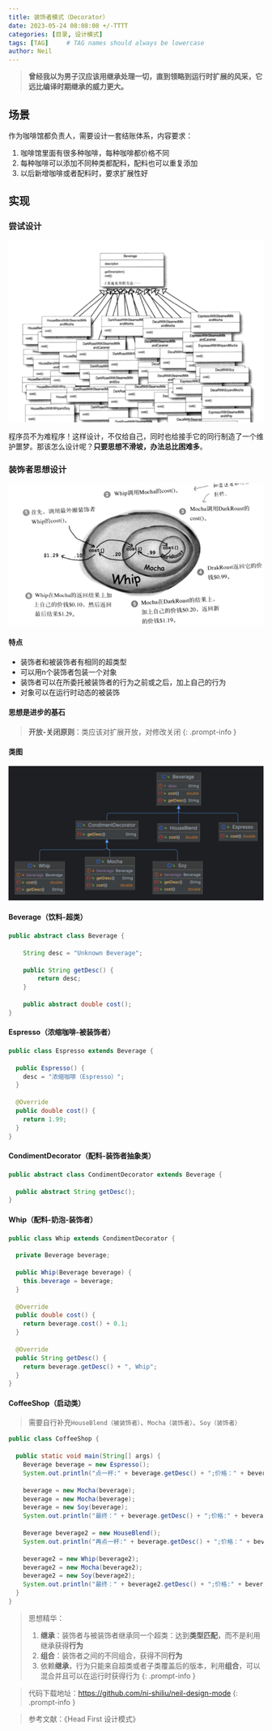 ```yaml
---
title: 装饰者模式（Decorator）
date: 2023-05-24 08:08:08 +/-TTTT
categories: [目录, 设计模式]
tags: [TAG]     # TAG names should always be lowercase
author: Neil
---
```


> **曾经我以为男子汉应该用继承处理一切，直到领略到运行时扩展的风采，它远比编译时期继承的威力更大。**  

## 场景
作为咖啡馆都负责人，需要设计一套结账体系，内容要求：  
1. 咖啡馆里面有很多种咖啡，每种咖啡都价格不同
2. 每种咖啡可以添加不同种类都配料，配料也可以重复添加
3. 以后新增咖啡或者配料时，要求扩展性好


## 实现

### 尝试设计

![第一版设计](../../img/decorator/first_design.png)

程序员不为难程序！这样设计，不仅给自己，同时也给接手它的同行制造了一个维护噩梦。那该怎么设计呢？**只要思想不滑坡，办法总比困难多**。

### 装饰者思想设计

![mode](../../img/decorator/mode.png)

#### 特点
- 装饰者和被装饰者有相同的超类型
- 可以用n个装饰者包装一个对象
- 装饰者可以在所委托被装饰者的行为之前或之后，加上自己的行为
- 对象可以在运行时动态的被装饰


#### 思想是进步的基石

> **开放-关闭原则**：类应该对扩展开放，对修改关闭
{: .prompt-info }

#### 类图

![类图](../../img/decorator/diagram.png)

#### Beverage（饮料-超类）

```java
public abstract class Beverage {

    String desc = "Unknown Beverage";

    public String getDesc() {
        return desc;
    }

    public abstract double cost();
}
```

#### Espresso（浓缩咖啡-被装饰者）

```java
public class Espresso extends Beverage {

  public Espresso() {
    desc = "浓缩咖啡（Espresso）";
  }

  @Override
  public double cost() {
    return 1.99;
  }
}
```

#### CondimentDecorator（配料-装饰者抽象类）

```java
public abstract class CondimentDecorator extends Beverage {

  public abstract String getDesc();
}
```

#### Whip（配料-奶泡-装饰者）

```java
public class Whip extends CondimentDecorator {

  private Beverage beverage;

  public Whip(Beverage beverage) {
    this.beverage = beverage;
  }

  @Override
  public double cost() {
    return beverage.cost() + 0.1;
  }

  @Override
  public String getDesc() {
    return beverage.getDesc() + ", Whip";
  }
}
```

#### CoffeeShop（启动类）

> 需要自行补充`HouseBlend（被装饰者）`、`Mocha（装饰者）`、`Soy（装饰者）`

```java
public class CoffeeShop {

  public static void main(String[] args) {
    Beverage beverage = new Espresso();
    System.out.println("点一杯:" + beverage.getDesc() + ";价格：" + beverage.cost());

    beverage = new Mocha(beverage);
    beverage = new Mocha(beverage);
    beverage = new Soy(beverage);
    System.out.println("最终：" + beverage.getDesc() + ";价格:" + beverage.cost());

    Beverage beverage2 = new HouseBlend();
    System.out.println("再点一杯:" + beverage.getDesc() + ";价格：" + beverage.cost());

    beverage2 = new Whip(beverage2);
    beverage2 = new Mocha(beverage2);
    beverage2 = new Soy(beverage2);
    System.out.println("最终：" + beverage2.getDesc() + ";价格:" + beverage2.cost());
  }
}
```

> 思想精华：
> 1. **继承**：装饰者与被装饰者继承同一个超类：达到**类型匹配**，而不是利用继承获得**行为**
> 2. **组合**：装饰者之间的不同组合，获得不同**行为**
> 3. 依赖**继承**，行为只能来自超类或者子类覆盖后的版本，利用**组合**，可以混合并且可以在运行时获得行为
{: .prompt-info }


> 代码下载地址：<https://github.com/ni-shiliu/neil-design-mode> 
{: .prompt-info }  

> 参考文献：《Head First 设计模式》


